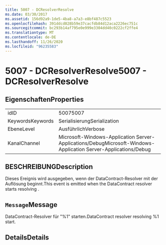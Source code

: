 ```yaml
---
title: 5007 - DCResolverResolve
ms.date: 03/30/2017
ms.assetid: 156d92a9-1de5-4ba8-a7a3-e8bf487c5523
ms.openlocfilehash: 391ddcd028b59e37cacfdb84d12aca2226ec751c
ms.sourcegitcommit: bc293b14af795e0e999e3304dd40c0222cf2ffe4
ms.translationtype: MT
ms.contentlocale: de-DE
ms.lasthandoff: 11/26/2020
ms.locfileid: "96235583"
---
```

# <a name="5007---dcresolverresolve"></a><span data-ttu-id="28f43-102">5007 - DCResolverResolve</span><span class="sxs-lookup"><span data-stu-id="28f43-102">5007 - DCResolverResolve</span></span>

## <a name="properties"></a><span data-ttu-id="28f43-103">Eigenschaften</span><span class="sxs-lookup"><span data-stu-id="28f43-103">Properties</span></span>  
  
|||  
|-|-|  
|<span data-ttu-id="28f43-104">id</span><span class="sxs-lookup"><span data-stu-id="28f43-104">ID</span></span>|<span data-ttu-id="28f43-105">5007</span><span class="sxs-lookup"><span data-stu-id="28f43-105">5007</span></span>|  
|<span data-ttu-id="28f43-106">Keywords</span><span class="sxs-lookup"><span data-stu-id="28f43-106">Keywords</span></span>|<span data-ttu-id="28f43-107">Serialisierung</span><span class="sxs-lookup"><span data-stu-id="28f43-107">Serialization</span></span>|  
|<span data-ttu-id="28f43-108">Ebene</span><span class="sxs-lookup"><span data-stu-id="28f43-108">Level</span></span>|<span data-ttu-id="28f43-109">Ausführlich</span><span class="sxs-lookup"><span data-stu-id="28f43-109">Verbose</span></span>|  
|<span data-ttu-id="28f43-110">Kanal</span><span class="sxs-lookup"><span data-stu-id="28f43-110">Channel</span></span>|<span data-ttu-id="28f43-111">Microsoft-Windows-Application Server-Applications/Debug</span><span class="sxs-lookup"><span data-stu-id="28f43-111">Microsoft-Windows-Application Server-Applications/Debug</span></span>|  
  
## <a name="description"></a><span data-ttu-id="28f43-112">BESCHREIBUNG</span><span class="sxs-lookup"><span data-stu-id="28f43-112">Description</span></span>  

 <span data-ttu-id="28f43-113">Dieses Ereignis wird ausgegeben, wenn der DataContract-Resolver mit der Auflösung beginnt.</span><span class="sxs-lookup"><span data-stu-id="28f43-113">This event is emitted when the DataContract resolver starts resolving .</span></span>  
  
## <a name="message"></a><span data-ttu-id="28f43-114">`Message`</span><span class="sxs-lookup"><span data-stu-id="28f43-114">Message</span></span>  

 <span data-ttu-id="28f43-115">DataContract-Resolver für "%1" starten.</span><span class="sxs-lookup"><span data-stu-id="28f43-115">DataContract resolver resolving %1 start.</span></span>  
  
## <a name="details"></a><span data-ttu-id="28f43-116">Details</span><span class="sxs-lookup"><span data-stu-id="28f43-116">Details</span></span>
